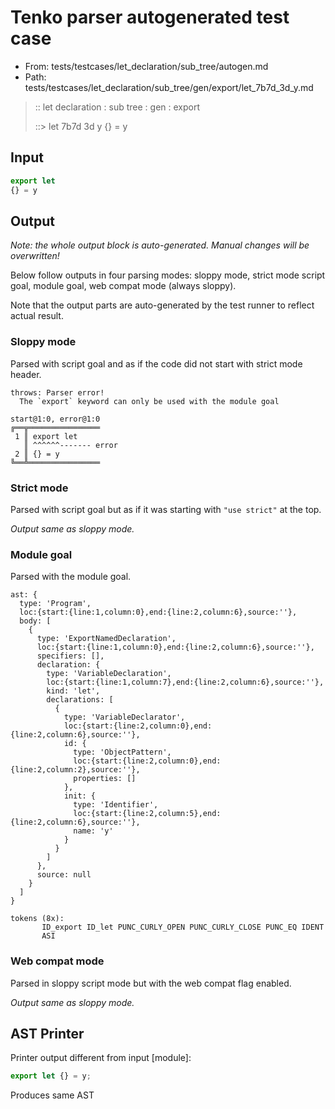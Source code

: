 # Tenko parser autogenerated test case

- From: tests/testcases/let_declaration/sub_tree/autogen.md
- Path: tests/testcases/let_declaration/sub_tree/gen/export/let_7b7d_3d_y.md

> :: let declaration : sub tree : gen : export
>
> ::> let 7b7d 3d y
>          {} = y

## Input


`````js
export let
{} = y
`````

## Output

_Note: the whole output block is auto-generated. Manual changes will be overwritten!_

Below follow outputs in four parsing modes: sloppy mode, strict mode script goal, module goal, web compat mode (always sloppy).

Note that the output parts are auto-generated by the test runner to reflect actual result.

### Sloppy mode

Parsed with script goal and as if the code did not start with strict mode header.

`````
throws: Parser error!
  The `export` keyword can only be used with the module goal

start@1:0, error@1:0
╔══╦════════════════
 1 ║ export let
   ║ ^^^^^^------- error
 2 ║ {} = y
╚══╩════════════════

`````

### Strict mode

Parsed with script goal but as if it was starting with `"use strict"` at the top.

_Output same as sloppy mode._

### Module goal

Parsed with the module goal.

`````
ast: {
  type: 'Program',
  loc:{start:{line:1,column:0},end:{line:2,column:6},source:''},
  body: [
    {
      type: 'ExportNamedDeclaration',
      loc:{start:{line:1,column:0},end:{line:2,column:6},source:''},
      specifiers: [],
      declaration: {
        type: 'VariableDeclaration',
        loc:{start:{line:1,column:7},end:{line:2,column:6},source:''},
        kind: 'let',
        declarations: [
          {
            type: 'VariableDeclarator',
            loc:{start:{line:2,column:0},end:{line:2,column:6},source:''},
            id: {
              type: 'ObjectPattern',
              loc:{start:{line:2,column:0},end:{line:2,column:2},source:''},
              properties: []
            },
            init: {
              type: 'Identifier',
              loc:{start:{line:2,column:5},end:{line:2,column:6},source:''},
              name: 'y'
            }
          }
        ]
      },
      source: null
    }
  ]
}

tokens (8x):
       ID_export ID_let PUNC_CURLY_OPEN PUNC_CURLY_CLOSE PUNC_EQ IDENT
       ASI
`````


### Web compat mode

Parsed in sloppy script mode but with the web compat flag enabled.

_Output same as sloppy mode._

## AST Printer

Printer output different from input [module]:

````js
export let {} = y;
````

Produces same AST

